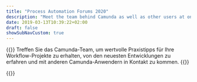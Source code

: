 ```yaml
---
title: "Process Automation Forums 2020"
description: "Meet the team behind Camunda as well as other users at one of our local events."
date: 2019-03-13T10:39:22+02:00
draft: false
showSubNavCustom: true
---
```


{{<highlight title="Process Automation Forums 2020" >}}
	Treffen Sie das Camunda-Team, um wertvolle Praxistipps für Ihre Workflow-Projekte zu erhalten, von den neuesten Entwicklungen zu erfahren und mit anderen Camunda-Anwendern in Kontakt zu kommen.
	<!-- <center><a href="/events/submit/" class="btn btn-default">Submit Your Presentation</a></center>	-->
{{</highlight>}}

{{<paf-de>}}
